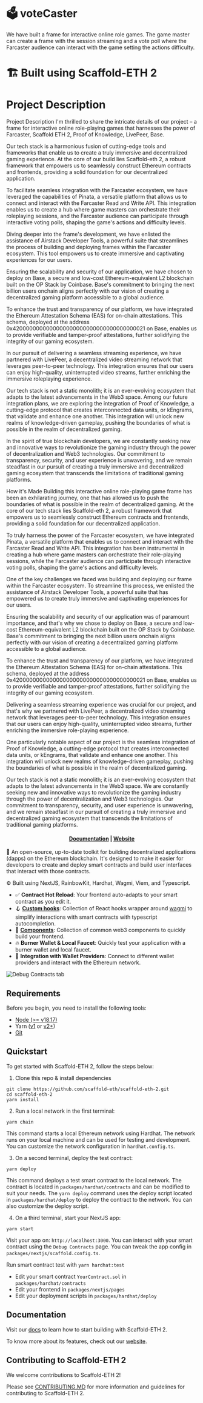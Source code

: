 # 🗳️ voteCaster
We have built a frame for interactive online role games. The game master can create a frame with the session streaming and a vote poll where the Farcaster audience can interact with the game setting the actions difficulty.

# 🏗 Built using Scaffold-ETH 2

# Project Description
Project Description
I'm thrilled to share the intricate details of our project – a frame for interactive online role-playing games that harnesses the power of Farcaster, Scaffold ETH 2, Proof of Knowledge, LivePeer, Base.

Our tech stack is a harmonious fusion of cutting-edge tools and frameworks that enable us to create a truly immersive and decentralized gaming experience. At the core of our build lies Scaffold-eth 2, a robust framework that empowers us to seamlessly construct Ethereum contracts and frontends, providing a solid foundation for our decentralized application.

To facilitate seamless integration with the Farcaster ecosystem, we have leveraged the capabilities of Pinata, a versatile platform that allows us to connect and interact with the Farcaster Read and Write API. This integration enables us to create a hub where game masters can orchestrate their roleplaying sessions, and the Farcaster audience can participate through interactive voting polls, shaping the game's actions and difficulty levels.

Diving deeper into the frame's development, we have enlisted the assistance of Airstack Developer Tools, a powerful suite that streamlines the process of building and deploying frames within the Farcaster ecosystem. This tool empowers us to create immersive and captivating experiences for our users.

Ensuring the scalability and security of our application, we have chosen to deploy on Base, a secure and low-cost Ethereum-equivalent L2 blockchain built on the OP Stack by Coinbase. Base's commitment to bringing the next billion users onchain aligns perfectly with our vision of creating a decentralized gaming platform accessible to a global audience.

To enhance the trust and transparency of our platform, we have integrated the Ethereum Attestation Schema (EAS) for on-chain attestations. This schema, deployed at the address 0x4200000000000000000000000000000000000021 on Base, enables us to provide verifiable and tamper-proof attestations, further solidifying the integrity of our gaming ecosystem.

In our pursuit of delivering a seamless streaming experience, we have partnered with LivePeer, a decentralized video streaming network that leverages peer-to-peer technology. This integration ensures that our users can enjoy high-quality, uninterrupted video streams, further enriching the immersive roleplaying experience.

Our tech stack is not a static monolith; it is an ever-evolving ecosystem that adapts to the latest advancements in the Web3 space. Among our future integration plans, we are exploring the integration of Proof of Knowledge, a cutting-edge protocol that creates interconnected data units, or kEngrams, that validate and enhance one another. This integration will unlock new realms of knowledge-driven gameplay, pushing the boundaries of what is possible in the realm of decentralized gaming.

In the spirit of true blockchain developers, we are constantly seeking new and innovative ways to revolutionize the gaming industry through the power of decentralization and Web3 technologies. Our commitment to transparency, security, and user experience is unwavering, and we remain steadfast in our pursuit of creating a truly immersive and decentralized gaming ecosystem that transcends the limitations of traditional gaming platforms.

How it's Made
Building this interactive online role-playing game frame has been an exhilarating journey, one that has allowed us to push the boundaries of what is possible in the realm of decentralized gaming. At the core of our tech stack lies Scaffold-eth 2, a robust framework that empowers us to seamlessly construct Ethereum contracts and frontends, providing a solid foundation for our decentralized application.

To truly harness the power of the Farcaster ecosystem, we have integrated Pinata, a versatile platform that enables us to connect and interact with the Farcaster Read and Write API. This integration has been instrumental in creating a hub where game masters can orchestrate their role-playing sessions, while the Farcaster audience can participate through interactive voting polls, shaping the game's actions and difficulty levels.

One of the key challenges we faced was building and deploying our frame within the Farcaster ecosystem. To streamline this process, we enlisted the assistance of Airstack Developer Tools, a powerful suite that has empowered us to create truly immersive and captivating experiences for our users.

Ensuring the scalability and security of our application was of paramount importance, and that's why we chose to deploy on Base, a secure and low-cost Ethereum-equivalent L2 blockchain built on the OP Stack by Coinbase. Base's commitment to bringing the next billion users onchain aligns perfectly with our vision of creating a decentralized gaming platform accessible to a global audience.

To enhance the trust and transparency of our platform, we have integrated the Ethereum Attestation Schema (EAS) for on-chain attestations. This schema, deployed at the address 0x4200000000000000000000000000000000000021 on Base, enables us to provide verifiable and tamper-proof attestations, further solidifying the integrity of our gaming ecosystem.

Delivering a seamless streaming experience was crucial for our project, and that's why we partnered with LivePeer, a decentralized video streaming network that leverages peer-to-peer technology. This integration ensures that our users can enjoy high-quality, uninterrupted video streams, further enriching the immersive role-playing experience.

One particularly notable aspect of our project is the seamless integration of Proof of Knowledge, a cutting-edge protocol that creates interconnected data units, or kEngrams, that validate and enhance one another. This integration will unlock new realms of knowledge-driven gameplay, pushing the boundaries of what is possible in the realm of decentralized gaming.

Our tech stack is not a static monolith; it is an ever-evolving ecosystem that adapts to the latest advancements in the Web3 space. We are constantly seeking new and innovative ways to revolutionize the gaming industry through the power of decentralization and Web3 technologies. Our commitment to transparency, security, and user experience is unwavering, and we remain steadfast in our pursuit of creating a truly immersive and decentralized gaming ecosystem that transcends the limitations of traditional gaming platforms.

<h4 align="center">
  <a href="https://docs.scaffoldeth.io">Documentation</a> |
  <a href="https://scaffoldeth.io">Website</a>
</h4>

🧪 An open-source, up-to-date toolkit for building decentralized applications (dapps) on the Ethereum blockchain. It's designed to make it easier for developers to create and deploy smart contracts and build user interfaces that interact with those contracts.

⚙️ Built using NextJS, RainbowKit, Hardhat, Wagmi, Viem, and Typescript.

- ✅ **Contract Hot Reload**: Your frontend auto-adapts to your smart contract as you edit it.
- 🪝 **[Custom hooks](https://docs.scaffoldeth.io/hooks/)**: Collection of React hooks wrapper around [wagmi](https://wagmi.sh/) to simplify interactions with smart contracts with typescript autocompletion.
- 🧱 [**Components**](https://docs.scaffoldeth.io/components/): Collection of common web3 components to quickly build your frontend.
- 🔥 **Burner Wallet & Local Faucet**: Quickly test your application with a burner wallet and local faucet.
- 🔐 **Integration with Wallet Providers**: Connect to different wallet providers and interact with the Ethereum network.

![Debug Contracts tab](https://github.com/scaffold-eth/scaffold-eth-2/assets/55535804/b237af0c-5027-4849-a5c1-2e31495cccb1)

## Requirements

Before you begin, you need to install the following tools:

- [Node (>= v18.17)](https://nodejs.org/en/download/)
- Yarn ([v1](https://classic.yarnpkg.com/en/docs/install/) or [v2+](https://yarnpkg.com/getting-started/install))
- [Git](https://git-scm.com/downloads)

## Quickstart

To get started with Scaffold-ETH 2, follow the steps below:

1. Clone this repo & install dependencies

```
git clone https://github.com/scaffold-eth/scaffold-eth-2.git
cd scaffold-eth-2
yarn install
```

2. Run a local network in the first terminal:

```
yarn chain
```

This command starts a local Ethereum network using Hardhat. The network runs on your local machine and can be used for testing and development. You can customize the network configuration in `hardhat.config.ts`.

3. On a second terminal, deploy the test contract:

```
yarn deploy
```

This command deploys a test smart contract to the local network. The contract is located in `packages/hardhat/contracts` and can be modified to suit your needs. The `yarn deploy` command uses the deploy script located in `packages/hardhat/deploy` to deploy the contract to the network. You can also customize the deploy script.

4. On a third terminal, start your NextJS app:

```
yarn start
```

Visit your app on: `http://localhost:3000`. You can interact with your smart contract using the `Debug Contracts` page. You can tweak the app config in `packages/nextjs/scaffold.config.ts`.

Run smart contract test with `yarn hardhat:test`

- Edit your smart contract `YourContract.sol` in `packages/hardhat/contracts`
- Edit your frontend in `packages/nextjs/pages`
- Edit your deployment scripts in `packages/hardhat/deploy`

## Documentation

Visit our [docs](https://docs.scaffoldeth.io) to learn how to start building with Scaffold-ETH 2.

To know more about its features, check out our [website](https://scaffoldeth.io).

## Contributing to Scaffold-ETH 2

We welcome contributions to Scaffold-ETH 2!

Please see [CONTRIBUTING.MD](https://github.com/scaffold-eth/scaffold-eth-2/blob/main/CONTRIBUTING.md) for more information and guidelines for contributing to Scaffold-ETH 2.
